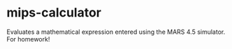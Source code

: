 # mips-calculator
Evaluates a mathematical expression entered using the MARS 4.5 simulator. For homework!
